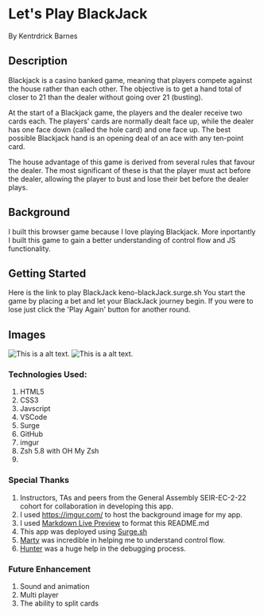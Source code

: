 # Let's Play BlackJack
By Kentrdrick Barnes

## Description
Blackjack is a casino banked game, meaning that players compete against the house rather than each other. The objective is to get a hand total of closer to 21 than the dealer without going over 21 (busting).

At the start of a Blackjack game, the players and the dealer receive two cards each. The players' cards are normally dealt face up, while the dealer has one face down (called the hole card) and one face up. The best possible Blackjack hand is an opening deal of an ace with any ten-point card.

The house advantage of this game is derived from several rules that favour the dealer. The most significant of these is that the player must act before the dealer, allowing the player to bust and lose their bet before the dealer plays.

## Background
I built this browser game because I love playing Blackjack. More inportantly I built this game to gain a better understanding of control flow and JS functionality.

## Getting Started
Here is the link to play BlackJack keno-blackJack.surge.sh
You start the game by placing a bet and let your BlackJack journey begin. If you were to lose just click the 'Play Again' button for another round.

## Images
![This is a alt text.](https://i.imgur.com/cQa2miz.png)
![This is a alt text.](https://i.imgur.com/vHvQVvk.jpg)

### Technologies Used: 
1. HTML5
2. CSS3
3. Javscript
4. VSCode
5. Surge
6. GitHub
7. imgur
8. Zsh 5.8 with OH My Zsh
9. 
   
### Special Thanks
1. Instructors, TAs and peers from the General Assembly SEIR-EC-2-22 cohort for collaboration in developing this app. 
2. I used https://imgur.com/ to host the background image for my app. 
3. I used  [Markdown Live Preview](https://markdownlivepreview.com/) to format this README.md
4. This app was deployed using [Surge.sh](https://surge.sh/)
5. [Marty](https://github.com/mhsmith321) was incredible in helping me to understand control flow.
6. [Hunter](https://github.com/whlong1) was a huge help in the debugging process.
   

### Future Enhancement
1. Sound and animation
2. Multi player
3. The ability to split cards
